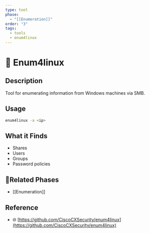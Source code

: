 ```yaml
---
type: tool
phase:
  - "[[Enumeration]]"
order: "3"
tags:
  - tools
  - enum4linux
---
```

# 🧾 Enum4linux

## Description
Tool for enumerating information from Windows machines via SMB.

## Usage
```bash
enum4linux -a <ip>
```
## What it Finds
- Shares
- Users
- Groups
- Password policies
## 🔗Related Phases
- [[Enumeration]]
## Reference
- 🌐 [https://github.com/CiscoCXSecurity/enum4linux](https://github.com/CiscoCXSecurity/enum4linux)